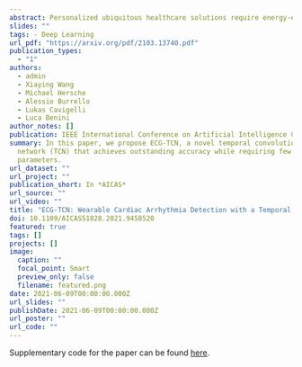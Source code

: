```yaml
---
abstract: Personalized ubiquitous healthcare solutions require energy-efficient wearable platforms that provide an accurate classification of bio-signals while consuming low average power for long-term battery-operated use. Single lead electrocardiogram (ECG) signals provide the ability to detect, classify, and even predict cardiac arrhythmia. In this paper we propose a novel temporal convolutional network (TCN) that achieves high accuracy while still being feasible for wearable platform use. Experimental results on the ECG5000 dataset show that the TCN has a similar accuracy (94.2%) score as the state-of-the-art (SoA) network while achieving an improvement of 16.5% in the balanced accuracy score. This accurate classification is done with 27x fewer parameters and 37x less multiply-accumulate operations. We test our implementation on two publicly available platforms, the STM32L475, which is based on ARM Cortex M4F, and the GreenWaves Technologies GAP8 on the GAPuino board, based on 1+8 RISC-V CV32E40P cores. Measurements show that the GAP8 implementation respects the real-time constraints while consuming 0.10mJ per inference. With 9.91GMAC/s/W, it is 23.0x more energy-efficient and 46.85x faster than an implementation on the ARM Cortex M4F (0.43GMAC/s/W). Overall, we obtain 8.1% higher accuracy while consuming 19.6x less energy and being 35.1x faster compared to a previous SoA embedded implementation.
slides: ""
tags: - Deep Learning
url_pdf: "https://arxiv.org/pdf/2103.13740.pdf"
publication_types:
  - "1"
authors:
  - admin
  - Xiaying Wang
  - Michael Hersche
  - Alessio Burrello
  - Lukas Cavigelli
  - Luca Benini
author_notes: []
publication: IEEE International Conference on Artificial Intelligence Circuits and Systems
summary: In this paper, we propose ECG-TCN, a novel temporal convolutional
  network (TCN) that achieves outstanding accuracy while requiring few trainable
  parameters.
url_dataset: ""
url_project: ""
publication_short: In *AICAS*
url_source: ""
url_video: ""
title: "ECG-TCN: Wearable Cardiac Arrhythmia Detection with a Temporal Convolutional Network"
doi: 10.1109/AICAS51828.2021.9458520
featured: true
tags: []
projects: []
image:
  caption: ""
  focal_point: Smart
  preview_only: false
  filename: featured.png
date: 2021-06-09T00:00:00.000Z
url_slides: ""
publishDate: 2021-06-09T00:00:00.000Z
url_poster: ""
url_code: ""
---
```

Supplementary code for the paper can be found [here](https://github.com/pulp-platform/ecg-tcn).